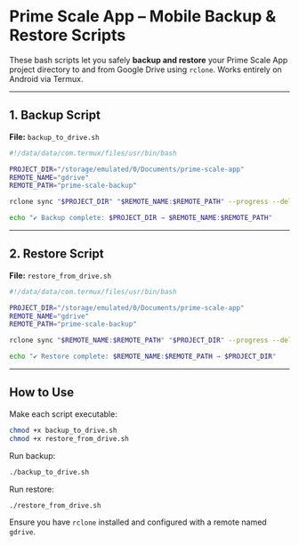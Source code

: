 # Prime Scale App – Mobile Backup & Restore Scripts

These bash scripts let you safely **backup and restore** your Prime Scale App project directory to and from Google Drive using `rclone`. Works entirely on Android via Termux.

---

## 1. Backup Script

**File:** `backup_to_drive.sh`

```bash
#!/data/data/com.termux/files/usr/bin/bash

PROJECT_DIR="/storage/emulated/0/Documents/prime-scale-app"
REMOTE_NAME="gdrive"
REMOTE_PATH="prime-scale-backup"

rclone sync "$PROJECT_DIR" "$REMOTE_NAME:$REMOTE_PATH" --progress --delete-during

echo "✔ Backup complete: $PROJECT_DIR → $REMOTE_NAME:$REMOTE_PATH"
```

---

## 2. Restore Script

**File:** `restore_from_drive.sh`

```bash
#!/data/data/com.termux/files/usr/bin/bash

PROJECT_DIR="/storage/emulated/0/Documents/prime-scale-app"
REMOTE_NAME="gdrive"
REMOTE_PATH="prime-scale-backup"

rclone sync "$REMOTE_NAME:$REMOTE_PATH" "$PROJECT_DIR" --progress --delete-during

echo "✔ Restore complete: $REMOTE_NAME:$REMOTE_PATH → $PROJECT_DIR"
```

---

## How to Use

Make each script executable:
```bash
chmod +x backup_to_drive.sh
chmod +x restore_from_drive.sh
```

Run backup:
```bash
./backup_to_drive.sh
```

Run restore:
```bash
./restore_from_drive.sh
```

Ensure you have `rclone` installed and configured with a remote named `gdrive`.
